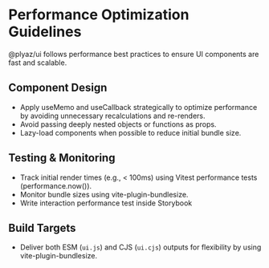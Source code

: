 # Performance Optimization Guidelines

@plyaz/ui follows performance best practices to ensure UI components are fast and scalable.

## Component Design

- Apply useMemo and useCallback strategically to optimize performance by avoiding unnecessary recalculations and re-renders.
- Avoid passing deeply nested objects or functions as props.
- Lazy-load components when possible to reduce initial bundle size.

## Testing & Monitoring

- Track initial render times (e.g., < 100ms) using Vitest performance tests (performance.now()).
- Monitor bundle sizes using vite-plugin-bundlesize.
- Write interaction performance test inside Storybook

## Build Targets

- Deliver both ESM (`ui.js`) and CJS (`ui.cjs`) outputs for flexibility by using vite-plugin-bundlesize.
